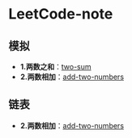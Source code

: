 # LeetCode-note

## 模拟

- **1.两数之和**：[two-sum](note/0001-two-sum.md)
- **2.两数相加**：[add-two-numbers](note/0002-add-two-numbers.md)


## 链表

- **2.两数相加**：[add-two-numbers](note/0002-add-two-numbers.md)